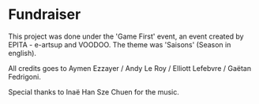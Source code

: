 # Fundraiser

This project was done under the 'Game First' event, an event created by EPITA - e-artsup and VOODOO.
The theme was 'Saisons' (Season in english).

All credits goes to Aymen Ezzayer / Andy Le Roy / Elliott Lefebvre / Gaëtan Fedrigoni.

Special thanks to Inaë Han Sze Chuen for the music.

